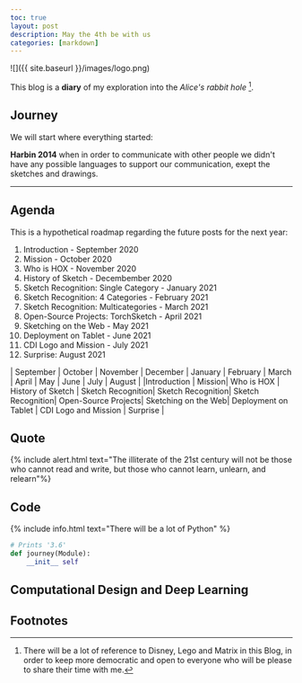 ```yaml
---
toc: true
layout: post
description: May the 4th be with us
categories: [markdown]
---
```


![]({{ site.baseurl }}/images/logo.png)

This blog is a **diary** of my exploration into the *Alice's rabbit hole*  [^1].

## Journey
We will start where everything started: 

**Harbin 2014**
when in order to communicate with other people we didn't have any possible languages to support our communication, exept the sketches and drawings. 

---

## Agenda
This is a hypothetical roadmap regarding the future posts for the next year:

1. Introduction - September 2020
2. Mission - October 2020
3. Who is HOX - November 2020
4. History of Sketch - Decembember 2020
5. Sketch Recognition: Single Category - January 2021
6. Sketch Recognition: 4 Categories - February 2021
7. Sketch Recognition: Multicategories - March 2021 
8. Open-Source Projects: TorchSketch - April 2021
9. Sketching on the Web - May 2021
10. Deployment on Tablet - June 2021
11. CDI Logo and Mission - July 2021
12. Surprise: August 2021

| September | October | November | December | January | February | March | April | May | June | July | August | 
|Introduction | Mission| Who is HOX | History of Sketch | Sketch Recognition| Sketch Recognition| Sketch Recognition| Open-Source Projects| Sketching on the Web| Deployment on Tablet | CDI Logo and Mission | Surprise |

## Quote 
{% include alert.html text="The illiterate of the 21st century will not be those who cannot read and write, but those who cannot learn, unlearn, and relearn"%}

## Code
{% include info.html text="There will be a lot of Python" %}

```python
# Prints '3.6'
def journey(Module):
    __init__ self
```

## Computational Design and Deep Learning 


## Footnotes
[^1]: There will be a lot of reference to Disney, Lego and Matrix in this Blog, in order to keep more democratic and open to everyone who will be please to share their time with me.


